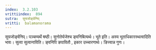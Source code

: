 ```yaml
---
index:  3.2.103
vrittiindex:  894
sutra:  सुयजोर्ङ्वनिप्
vritti:  balamanorama 
---
```


सुयजोर्ङ्वनिप्। पञ्चम्यर्थे षष्ठी। सुनोतेर्यजेश्च ङ्वनिबित्यर्थः। भूते इति। अस्य भूताधिकारस्थत्वादिति भावः। सुत्वा सुत्वानाविति। ङ्वनिपि ङपावितौ , इकार उच्चारणार्थः। ङित्त्वान्न गुणः। 


